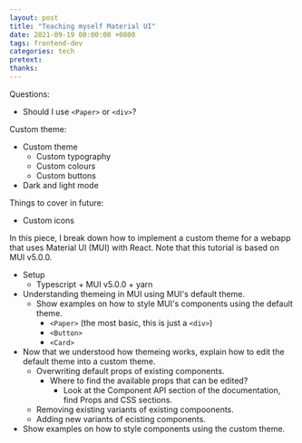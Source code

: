 ```yaml
---
layout: post
title: "Teaching myself Material UI"
date: 2021-09-19 00:00:00 +0800
tags: frontend-dev
categories: tech
pretext:
thanks:
---
```


Questions:

- Should I use `<Paper>` or `<div>`?

Custom theme:

- Custom theme
  - Custom typography
  - Custom colours
  - Custom buttons
- Dark and light mode

Things to cover in future:

- Custom icons

In this piece, I break down how to implement a custom theme for a webapp that uses Material UI (MUI) with React. Note that this tutorial is based on MUI v5.0.0.

- Setup
  - Typescript + MUI v5.0.0 + yarn
- Understanding themeing in MUI using MUI's default theme.
  - Show examples on how to style MUI's components using the default theme.
    - `<Paper>` (the most basic, this is just a `<div>`)
    - `<Button>`
    - `<Card>`
- Now that we understood how themeing works, explain how to edit the default theme into a custom theme.
  - Overwriting default props of existing components.
    - Where to find the available props that can be edited?
      - Look at the Component API section of the documentation, find Props and CSS sections.
  - Removing existing variants of existing compoonents.
  - Adding new variants of ecisting components.
- Show examples on how to style components using the custom theme.
